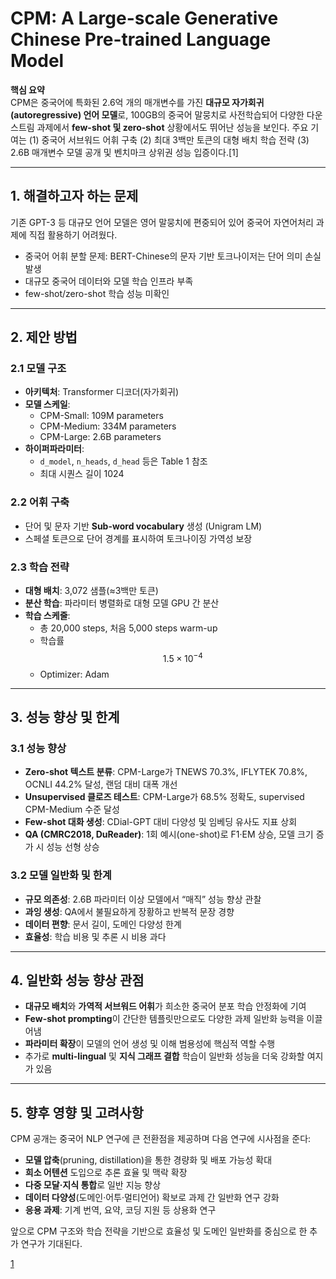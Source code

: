 # CPM: A Large-scale Generative Chinese Pre-trained Language Model

**핵심 요약**  
CPM은 중국어에 특화된 2.6억 개의 매개변수를 가진 **대규모 자가회귀(autoregressive) 언어 모델**로, 100GB의 중국어 말뭉치로 사전학습되어 다양한 다운스트림 과제에서 **few-shot 및 zero-shot** 상황에서도 뛰어난 성능을 보인다. 주요 기여는 (1) 중국어 서브워드 어휘 구축 (2) 최대 3백만 토큰의 대형 배치 학습 전략 (3) 2.6B 매개변수 모델 공개 및 벤치마크 상위권 성능 입증이다.[1]

***

## 1. 해결하고자 하는 문제  
기존 GPT-3 등 대규모 언어 모델은 영어 말뭉치에 편중되어 있어 중국어 자연어처리 과제에 직접 활용하기 어려웠다.  
- 중국어 어휘 분할 문제: BERT-Chinese의 문자 기반 토크나이저는 단어 의미 손실 발생  
- 대규모 중국어 데이터와 모델 학습 인프라 부족  
- few-shot/zero-shot 학습 성능 미확인  

***

## 2. 제안 방법  
### 2.1 모델 구조  
- **아키텍처**: Transformer 디코더(자가회귀)  
- **모델 스케일**:  
  - CPM-Small: 109M parameters  
  - CPM-Medium: 334M parameters  
  - CPM-Large: 2.6B parameters  
- **하이퍼파라미터**:  
  - `d_model`, `n_heads`, `d_head` 등은 Table 1 참조  
  - 최대 시퀀스 길이 1024  

### 2.2 어휘 구축  
- 단어 및 문자 기반 **Sub-word vocabulary** 생성 (Unigram LM)  
- 스페셜 토큰으로 단어 경계를 표시하여 토크나이징 가역성 보장  

### 2.3 학습 전략  
- **대형 배치**: 3,072 샘플(≈3백만 토큰)  
- **분산 학습**: 파라미터 병렬화로 대형 모델 GPU 간 분산  
- **학습 스케줄**:  
  - 총 20,000 steps, 처음 5,000 steps warm-up  
  - 학습률 $$1.5 \times 10^{-4}$$  
  - Optimizer: Adam  

***

## 3. 성능 향상 및 한계  
### 3.1 성능 향상  
- **Zero-shot 텍스트 분류**: CPM-Large가 TNEWS 70.3%, IFLYTEK 70.8%, OCNLI 44.2% 달성, 랜덤 대비 대폭 개선  
- **Unsupervised 클로즈 테스트**: CPM-Large가 68.5% 정확도, supervised CPM-Medium 수준 달성  
- **Few-shot 대화 생성**: CDial-GPT 대비 다양성 및 임베딩 유사도 지표 상회  
- **QA (CMRC2018, DuReader)**: 1회 예시(one-shot)로 F1·EM 상승, 모델 크기 증가 시 성능 선형 상승  

### 3.2 모델 일반화 및 한계  
- **규모 의존성**: 2.6B 파라미터 이상 모델에서 “매직” 성능 향상 관찰  
- **과잉 생성**: QA에서 불필요하게 장황하고 반복적 문장 경향  
- **데이터 편향**: 문서 길이, 도메인 다양성 한계  
- **효율성**: 학습 비용 및 추론 시 비용 과다  

***

## 4. 일반화 성능 향상 관점  
- **대규모 배치**와 **가역적 서브워드 어휘**가 희소한 중국어 분포 학습 안정화에 기여  
- **Few-shot prompting**이 간단한 템플릿만으로도 다양한 과제 일반화 능력을 이끌어냄  
- **파라미터 확장**이 모델의 언어 생성 및 이해 범용성에 핵심적 역할 수행  
- 추가로 **multi-lingual** 및 **지식 그래프 결합** 학습이 일반화 성능을 더욱 강화할 여지가 있음  

***

## 5. 향후 영향 및 고려사항  
CPM 공개는 중국어 NLP 연구에 큰 전환점을 제공하며 다음 연구에 시사점을 준다:  
- **모델 압축**(pruning, distillation)을 통한 경량화 및 배포 가능성 확대  
- **희소 어텐션** 도입으로 추론 효율 및 맥락 확장  
- **다중 모달·지식 통합**로 일반 지능 향상  
- **데이터 다양성**(도메인·어투·멀티언어) 확보로 과제 간 일반화 연구 강화  
- **응용 과제**: 기계 번역, 요약, 코딩 지원 등 상용화 연구  

앞으로 CPM 구조와 학습 전략을 기반으로 효율성 및 도메인 일반화를 중심으로 한 추가 연구가 기대된다.

[1](https://ppl-ai-file-upload.s3.amazonaws.com/web/direct-files/attachments/65988149/13cb811b-bbb7-4d1e-8eab-0a7ed2b6a2ce/2012.00413v1.pdf)
